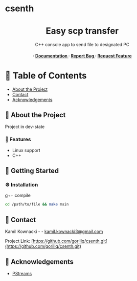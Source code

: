 # csenth
<div align='center'>

<h1>Easy scp transfer</h1>
<p>C++ console app to send file to designated PC</p>

<h4> <span> · </span> <a href="https://github.com/Gorillq/csenth/blob/master/README.md"> Documentation </a> <span> · </span> <a href="https://github.com/Gorillq/csenth/issues"> Report Bug </a> <span> · </span> <a href="https://github.com/Gorillq/csenth/issues"> Request Feature </a> </h4>


</div>

# :notebook_with_decorative_cover: Table of Contents

- [About the Project](#star2-about-the-project)
- [Contact](#handshake-contact)
- [Acknowledgements](#gem-acknowledgements)


## :star2: About the Project
 Project in dev-state

### :dart: Features
- Linux support
- C++



## :toolbox: Getting Started

### :gear: Installation

g++ compile
```bash
cd /path/to/file && make main
```


## :handshake: Contact

Kamil Kownacki - - kamil.kownacki3@gmail.com

Project Link: [https://github.com/gorillq/csenth.git](https://github.com/gorillq/csenth.git)

## :gem: Acknowledgements

<!-- Use this section to mention useful resources and libraries that you have used in your projects. -->

- [PStreams](https://pstreams.sourceforge.net/)
